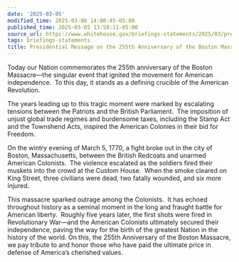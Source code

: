 ```yaml
---
date: '2025-03-05'
modified_time: 2025-03-06 14:00:45-05:00
published_time: 2025-03-05 13:58:11-05:00
source_url: https://www.whitehouse.gov/briefings-statements/2025/03/presidential-message-on-the-255th-anniversary-of-the-boston-massacre-2025/
tags: briefings-statements
title: Presidential Message on the 255th Anniversary of the Boston Massacre, 2025
---
```

 
Today our Nation commemorates the 255th anniversary of the Boston
Massacre—the singular event that ignited the movement for American
independence.  To this day, it stands as a defining crucible of the
American Revolution.

The years leading up to this tragic moment were marked by escalating
tensions between the Patriots and the British Parliament.  The
imposition of unjust global trade regimes and burdensome taxes,
including the Stamp Act and the Townshend Acts, inspired the American
Colonies in their bid for Freedom. 

On the wintry evening of March 5, 1770, a fight broke out in the city of
Boston, Massachusetts, between the British Redcoats and unarmed American
Colonists.  The violence escalated as the soldiers fired their muskets
into the crowd at the Custom House.  When the smoke cleared on King
Street, three civilians were dead, two fatally wounded, and six more
injured. 

This massacre sparked outrage among the Colonists.  It has echoed
throughout history as a seminal moment in the long and fraught battle
for American liberty.  Roughly five years later, the first shots were
fired in Revolutionary War—and the American Colonists ultimately secured
their independence, paving the way for the birth of the greatest Nation
in the history of the world. On this, the 255th Anniversary of the
Boston Massacre, we pay tribute to and honor those who have paid the
ultimate price in defense of America’s cherished values.
